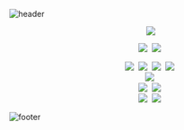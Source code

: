![header](https://capsule-render.vercel.app/api?type=Waving&color=007E7E&height=100&section=header&text=Gitsunmin&fontColor=F4631E&fontAlignX=45&fontAlignY=35&fontSize=40&animation=twinkling)

<!-- 아이콘 관련 URL: https://simpleicons.org/ -->
<!-- 뱃지 관련 URL: https://shields.io/ -->

<p align="center">
  <img src="https://github-readme-stats.vercel.app/api?username=gitsunmin&show_icons=true&theme=algolia"/>
</p>

<p align="center">
  <img src="https://img.shields.io/badge/-JavaScript-yellow?logo=javascript&logoColor=white"/>&nbsp
  <img src="https://img.shields.io/badge/-TypeScript-blue?logo=typescript&logoColor=white"/>&nbsp
</p>

<p align="center">
  <img src="https://img.shields.io/badge/-Vue-42B883?logo=Vue.js&logoColor=white"/>&nbsp
  <img src="https://img.shields.io/badge/-React-61DBFB?logo=react&logoColor=white"/>&nbsp
  <img src="https://img.shields.io/badge/-Svelte-EC4f27?logo=svelte&logoColor=white"/>&nbsp
  <img src="https://img.shields.io/badge/-Electron-47848F?logo=electron&logoColor=white"/>&nbsp
  <br />
  <img src="https://img.shields.io/badge/-GraphQL-E10098?logo=graphql&logoColor=white"/>&nbsp
  <br />
  <img src="https://img.shields.io/badge/-Storybook-FF4785?logo=storybook&logoColor=white"/>&nbsp
  <img src="https://img.shields.io/badge/-Jest-C21325?logo=jest&logoColor=white"/>&nbsp
  <br />
  <img src="https://img.shields.io/badge/-Scss/Sass-CC6699?logo=sass&logoColor=white"/>&nbsp
  <img src="https://img.shields.io/badge/-StyledComponents-DB7093?logo=styledComponents&logoColor=white"/>&nbsp
</p>

![footer](https://capsule-render.vercel.app/api?type=Waving&color=007E7E&height=50&section=footer)
